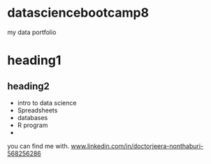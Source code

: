 # datasciencebootcamp8
my data portfolio

# heading1

## heading2

- intro to data science
- Spreadsheets
- databases
- R program
- 

you can find me with. www.linkedin.com/in/doctorjeera-nonthaburi-568256286






